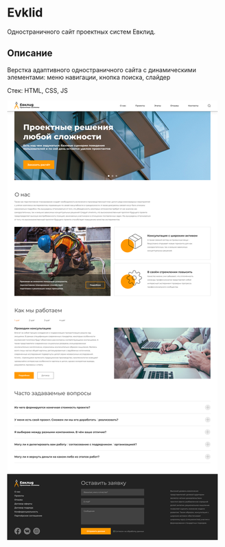 # Evklid

Одностраничного сайт проектных систем Евклид. 

## Описание

Верстка адаптивного одностраничного сайта c динамическими элементами: меню навигации, кнопка поиска, слайдер

Стек: HTML, CSS, JS

![Пример картинки](pixel_perfect/1920.png)
